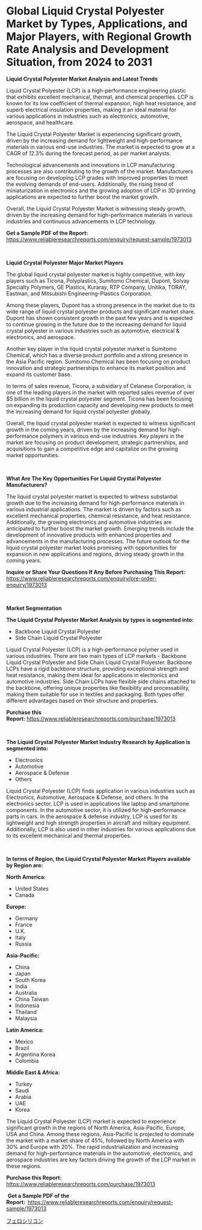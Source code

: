 <p><h1>Global Liquid Crystal Polyester Market by Types, Applications, and Major Players, with Regional Growth Rate Analysis and Development Situation, from 2024 to 2031</h1></p><p><strong>Liquid Crystal Polyester Market Analysis and Latest Trends</strong></p>
<p><p>Liquid Crystal Polyester (LCP) is a high-performance engineering plastic that exhibits excellent mechanical, thermal, and chemical properties. LCP is known for its low coefficient of thermal expansion, high heat resistance, and superb electrical insulation properties, making it an ideal material for various applications in industries such as electronics, automotive, aerospace, and healthcare.</p><p>The Liquid Crystal Polyester Market is experiencing significant growth, driven by the increasing demand for lightweight and high-performance materials in various end-use industries. The market is expected to grow at a CAGR of 12.3% during the forecast period, as per market analysts.</p><p>Technological advancements and innovations in LCP manufacturing processes are also contributing to the growth of the market. Manufacturers are focusing on developing LCP grades with improved properties to meet the evolving demands of end-users. Additionally, the rising trend of miniaturization in electronics and the growing adoption of LCP in 3D printing applications are expected to further boost the market growth.</p><p>Overall, the Liquid Crystal Polyester Market is witnessing steady growth, driven by the increasing demand for high-performance materials in various industries and continuous advancements in LCP technology.</p></p>
<p><strong>Get a Sample PDF of the Report:&nbsp;</strong> <a href="https://www.reliableresearchreports.com/enquiry/request-sample/1973013">https://www.reliableresearchreports.com/enquiry/request-sample/1973013</a></p>
<p>&nbsp;</p>
<p><strong>Liquid Crystal Polyester Major Market Players</strong></p>
<p><p>The global liquid crystal polyester market is highly competitive, with key players such as Ticona, Polyplastics, Sumitomo Chemical, Dupont, Solvay Specialty Polymers, GE Plastics, Kuraray, RTP Company, Unitika, TORAY, Eastman, and Mitsubishi Engineering-Plastics Corporation.</p><p>Among these players, Dupont has a strong presence in the market due to its wide range of liquid crystal polyester products and significant market share. Dupont has shown consistent growth in the past few years and is expected to continue growing in the future due to the increasing demand for liquid crystal polyester in various industries such as automotive, electrical & electronics, and aerospace.</p><p>Another key player in the liquid crystal polyester market is Sumitomo Chemical, which has a diverse product portfolio and a strong presence in the Asia Pacific region. Sumitomo Chemical has been focusing on product innovation and strategic partnerships to enhance its market position and expand its customer base.</p><p>In terms of sales revenue, Ticona, a subsidiary of Celanese Corporation, is one of the leading players in the market with reported sales revenue of over $5 billion in the liquid crystal polyester segment. Ticona has been focusing on expanding its production capacity and developing new products to meet the increasing demand for liquid crystal polyester globally.</p><p>Overall, the liquid crystal polyester market is expected to witness significant growth in the coming years, driven by the increasing demand for high-performance polymers in various end-use industries. Key players in the market are focusing on product development, strategic partnerships, and acquisitions to gain a competitive edge and capitalize on the growing market opportunities.</p></p>
<p>&nbsp;</p>
<p><strong>What Are The Key Opportunities For Liquid Crystal Polyester Manufacturers?</strong></p>
<p><p>The liquid crystal polyester market is expected to witness substantial growth due to the increasing demand for high-performance materials in various industrial applications. The market is driven by factors such as excellent mechanical properties, chemical resistance, and heat resistance. Additionally, the growing electronics and automotive industries are anticipated to further boost the market growth. Emerging trends include the development of innovative products with enhanced properties and advancements in the manufacturing processes. The future outlook for the liquid crystal polyester market looks promising with opportunities for expansion in new applications and regions, driving steady growth in the coming years.</p></p>
<p><strong>Inquire or Share Your Questions If Any Before Purchasing This Report:</strong> <a href="https://www.reliableresearchreports.com/enquiry/pre-order-enquiry/1973013">https://www.reliableresearchreports.com/enquiry/pre-order-enquiry/1973013</a></p>
<p>&nbsp;</p>
<p><strong>Market Segmentation</strong></p>
<p><strong>The Liquid Crystal Polyester Market Analysis by types is segmented into:</strong></p>
<p><ul><li>Backbone Liquid Crystal Polyester</li><li>Side Chain Liquid Crystal Polyester</li></ul></p>
<p><p>Liquid Crystal Polyester (LCP) is a high-performance polymer used in various industries. There are two main types of LCP markets - Backbone Liquid Crystal Polyester and Side Chain Liquid Crystal Polyester. Backbone LCPs have a rigid backbone structure, providing exceptional strength and heat resistance, making them ideal for applications in electronics and automotive industries. Side Chain LCPs have flexible side chains attached to the backbone, offering unique properties like flexibility and processability, making them suitable for use in textiles and packaging. Both types offer different advantages based on their structure and properties.</p></p>
<p><strong>Purchase this Report:&nbsp;</strong><a href="https://www.reliableresearchreports.com/purchase/1973013">https://www.reliableresearchreports.com/purchase/1973013</a></p>
<p>&nbsp;</p>
<p><strong>The Liquid Crystal Polyester Market Industry Research by Application is segmented into:</strong></p>
<p><ul><li>Electronics</li><li>Automotive</li><li>Aerospace & Defense</li><li>Others</li></ul></p>
<p><p>Liquid Crystal Polyester (LCP) finds application in various industries such as Electronics, Automotive, Aerospace & Defense, and others. In the electronics sector, LCP is used in applications like laptop and smartphone components. In the automotive sector, it is utilized for high-performance parts in cars. In the aerospace & defense industry, LCP is used for its lightweight and high strength properties in aircraft and military equipment. Additionally, LCP is also used in other industries for various applications due to its excellent mechanical and thermal properties.</p></p>
<p>&nbsp;</p>
<p><strong>In terms of Region, the Liquid Crystal Polyester Market Players available by Region are:</strong></p>
<p>
    <p> <strong> North America: </strong>
        <ul>
            <li>United States</li>
            <li>Canada</li>
        </ul>
        </p> 
    <p> <strong> Europe: </strong>
        <ul>
            <li>Germany</li>
            <li>France</li>
            <li>U.K.</li>
            <li>Italy</li>
            <li>Russia</li>
        </ul>
        </p> 
    <p> <strong> Asia-Pacific: </strong>
        <ul>
            <li>China</li>
            <li>Japan</li>
            <li>South Korea</li>
            <li>India</li>
            <li>Australia</li>
            <li>China Taiwan</li>
            <li>Indonesia</li>
            <li>Thailand</li>
            <li>Malaysia</li>
        </ul>
        </p> 
    <p> <strong> Latin America: </strong>
        <ul>
            <li>Mexico</li>
            <li>Brazil</li>
            <li>Argentina Korea</li>
            <li>Colombia</li>
        </ul>
        </p> 
    <p> <strong> Middle East & Africa: </strong>
        <ul>
            <li>Turkey</li>
            <li>Saudi</li>
            <li>Arabia</li>
            <li>UAE</li>
            <li>Korea</li>
        </ul>
    </p>
    </p>
<p><p>The Liquid Crystal Polyester (LCP) market is expected to experience significant growth in the regions of North America, Asia-Pacific, Europe, USA and China. Among these regions, Asia-Pacific is projected to dominate the market with a market share of 45%, followed by North America with 30% and Europe with 20%. The rapid industrialization and increasing demand for high-performance materials in the automotive, electronics, and aerospace industries are key factors driving the growth of the LCP market in these regions.</p></p>
<p><strong>Purchase this Report: </strong><a href="https://www.reliableresearchreports.com/purchase/1973013">https://www.reliableresearchreports.com/purchase/1973013</a></p>
<p>&nbsp;<strong>Get a Sample PDF of the Report:&nbsp;&nbsp;</strong><a href="https://www.reliableresearchreports.com/enquiry/request-sample/1973013">https://www.reliableresearchreports.com/enquiry/request-sample/1973013</a></p>
<p><strong></strong></p>
<p><p><a href="https://github.com/oqxogxyvqe90775/Market-Research-Report-List-1/blob/main/5486866194171.md">フェロシリコン</a></p></p>